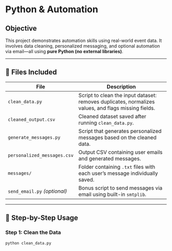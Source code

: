 # Python & Automation 

## Objective
This project demonstrates automation skills using real-world event data. It involves data cleaning, personalized messaging, and optional automation via email—all using **pure Python (no external libraries)**.

---

## 📁 Files Included

| File | Description |
|------|-------------|
| `clean_data.py` | Script to clean the input dataset: removes duplicates, normalizes values, and flags missing fields. |
| `cleaned_output.csv` | Cleaned dataset saved after running `clean_data.py`. |
| `generate_messages.py` | Script that generates personalized messages based on the cleaned data. |
| `personalized_messages.csv` | Output CSV containing user emails and generated messages. |
| `messages/` | Folder containing `.txt` files with each user’s message individually saved. |
| `send_email.py` *(optional)* | Bonus script to send messages via email using built-in `smtplib`. |

---

## 🧪 Step-by-Step Usage

### Step 1: Clean the Data
```bash
python clean_data.py
